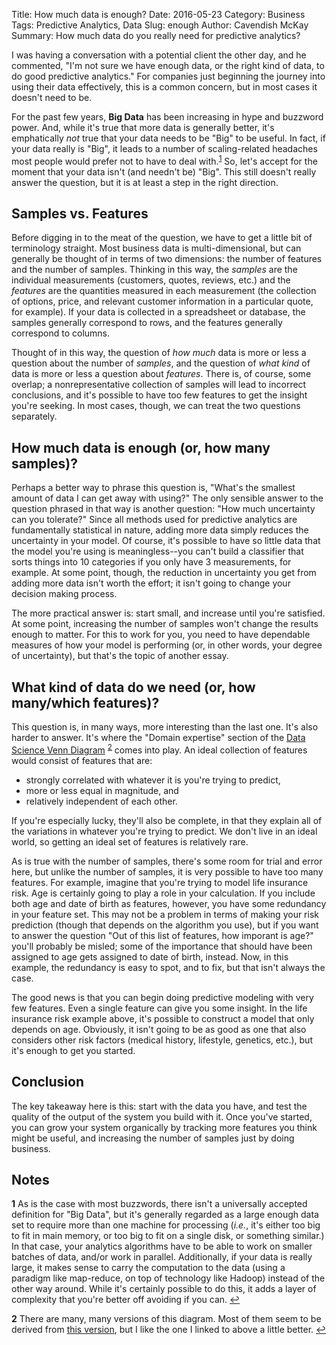 Title: How much data is enough?
Date: 2016-05-23
Category: Business
Tags: Predictive Analytics, Data
Slug: enough
Author: Cavendish McKay
Summary: How much data do you really need for predictive analytics?

I was having a conversation with a potential client the other day, and he commented, "I'm not sure we have enough data, or the right kind of data, to do good predictive analytics." For companies just beginning the journey into using their data effectively, this is a common concern, but in most cases it doesn't need to be.

For the past few years, **Big Data** has been increasing in hype and buzzword power. And, while it's true that more data is generally better, it's emphatically *not* true that your data needs to be "Big" to be useful. In fact, if your data really is "Big", it leads to a number of scaling-related headaches most people would prefer not to have to deal with.<sup id="a1">[1](#f1)</sup> So, let's accept for the moment that your data isn't (and needn't be) "Big". This still doesn't really answer the question, but it is at least a step in the right direction.

## Samples vs. Features
Before digging in to the meat of the question, we have to get a little bit of terminology straight. Most business data is multi-dimensional, but can generally be thought of in terms of two dimensions: the number of features and the number of samples. Thinking in this way, the *samples* are the individual measurements (customers, quotes, reviews, etc.) and the *features* are the quantities measured in each measurement (the collection of options, price, and relevant customer information in a particular quote, for example). If your data is collected in a spreadsheet or database, the samples generally correspond to rows, and the features generally correspond to columns.

Thought of in this way, the question of *how much* data is more or less a question about the number of *samples*, and the question of *what kind* of data is more or less a question about *features*. There is, of course, some overlap; a nonrepresentative collection of samples will lead to incorrect conclusions, and it's possible to have too few features to get the insight you're seeking. In most cases, though, we can treat the two questions separately.

## How much data is enough (or, how many samples)? 
Perhaps a better way to phrase this question is, "What's the smallest amount of data I can get away with using?" The only sensible answer to the question phrased in that way is another question: "How much uncertainty can you tolerate?" Since all methods used for predictive analytics are fundamentally statistical in nature, adding more data simply reduces the uncertainty in your model. Of course, it's possible to have so little data that the model you're using is meaningless--you can't build a classifier that sorts things into 10 categories if you only have 3 measurements, for example. At some point, though, the reduction in uncertainty you get from adding more data isn't worth the effort; it isn't going to change your decision making process.

The more practical answer is: start small, and increase until you're satisfied. At some point, increasing the number of samples won't change the results enough to matter. For this to work for you, you need to have dependable measures of how your model is performing (or, in other words, your degree of uncertainty), but that's the topic of another essay.

## What kind of data do we need (or, how many/which features)?
This question is, in many ways, more interesting than the last one. It's also harder to answer. It's where the "Domain expertise" section of the [Data Science Venn Diagram](http://www.anlytcs.com/2014/01/data-science-venn-diagram-v20.html) <sup id="a2">[2](#f2)</sup> comes into play. An ideal collection of features would consist of features that are:

* strongly correlated with whatever it is you're trying to predict,
* more or less equal in magnitude, and
* relatively independent of each other.

If you're especially lucky, they'll also be complete, in that they explain all of the variations in whatever you're trying to predict.  We don't live in an ideal world, so getting an ideal set of features is relatively rare.

As is true with the number of samples, there's some room for trial and error here, but unlike the number of samples, it is very possible to have too many features. For example, imagine that you're trying to model life insurance risk. Age is certainly going to play a role in your calculation. If you include both age and date of birth as features, however, you have some redundancy in your feature set. This may not be a problem in terms of making your risk prediction (though that depends on the algorithm you use), but if you want to answer the question "Out of this list of features, how imporant is age?" you'll probably be misled; some of the importance that should have been assigned to age gets assigned to date of birth, instead. Now, in this example, the redundancy is easy to spot, and to fix, but that isn't always the case.

The good news is that you can begin doing predictive modeling with very few features. Even a single feature can give you some insight. In the life insurance risk example above, it's possible to construct a model that only depends on age. Obviously, it isn't going to be as good as one that also considers other risk factors (medical history, lifestyle, genetics, etc.), but it's enough to get you started.

## Conclusion
The key takeaway here is this: start with the data you have, and test the quality of the output of the system you build with it. Once you've started, you can grow your system organically by tracking more features you think might be useful, and increasing the number of samples just by doing business.



## Notes
<b id="f1">1</b> As is the case with most buzzwords, there isn't a universally accepted definition for "Big Data", but it's generally regarded as a large enough data set to require more than one machine for processing (*i.e.*, it's either too big to fit in main memory, or too big to fit on a single disk, or something similar.) In that case, your analytics algorithms have to be able to work on smaller batches of data, and/or work in parallel. Additionally, if your data is really large, it makes sense to carry the computation to the data (using a paradigm like map-reduce, on top of technology like Hadoop) instead of the other way around. While it's certainly possible to do this, it adds a layer of complexity that you're better off avoiding if you can. [↩](#a1)

<b id="f2">2</b> There are many, many versions of this diagram. Most of them seem to be derived from [this version](http://drewconway.com/zia/2013/3/26/the-data-science-venn-diagram), but I like the one I linked to above a little better.  [↩](#a2)
